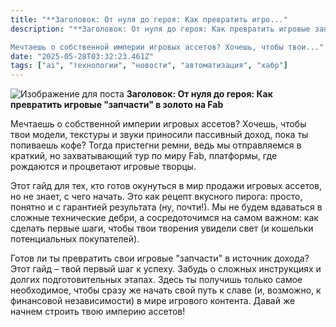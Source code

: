 ```yaml
---
title: "**Заголовок: От нуля до героя: Как превратить игро..."
description: "**Заголовок: От нуля до героя: Как превратить игровые запчасти в золото на Fab**

Мечтаешь о собственной империи игровых ассетов? Хочешь, чтобы твои..."
date: "2025-05-28T03:32:23.461Z"
tags: ["ai", "технологии", "новости", "автоматизация", "хабр"]
---
```

![Изображение для поста](/images/be9b5a65-bcb8-4bc3-a6c2-1998975d80df.jpg)
**Заголовок: От нуля до героя: Как превратить игровые "запчасти" в золото на Fab**

Мечтаешь о собственной империи игровых ассетов? Хочешь, чтобы твои модели, текстуры и звуки приносили пассивный доход, пока ты попиваешь кофе? Тогда пристегни ремни, ведь мы отправляемся в краткий, но захватывающий тур по миру Fab, платформы, где рождаются и процветают игровые творцы.

Этот гайд для тех, кто готов окунуться в мир продажи игровых ассетов, но не знает, с чего начать. Это как рецепт вкусного пирога: просто, понятно и с гарантией результата (ну, почти!). Мы не будем вдаваться в сложные технические дебри, а сосредоточимся на самом важном: как сделать первые шаги, чтобы твои творения увидели свет (и кошельки потенциальных покупателей).

Готов ли ты превратить свои игровые "запчасти" в источник дохода? Этот гайд – твой первый шаг к успеху. Забудь о сложных инструкциях и долгих подготовительных этапах. Здесь ты получишь только самое необходимое, чтобы сразу же начать свой путь к славе (и, возможно, к финансовой независимости) в мире игрового контента. Давай же начнем строить твою империю ассетов!
